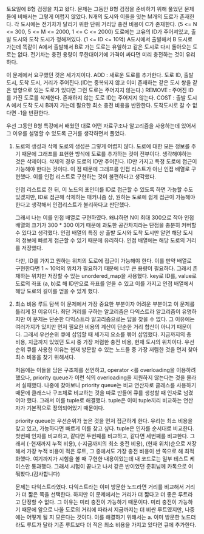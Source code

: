 토요일에 B형 검정을 치고 왔다.
문제는 그동안 B형 검정을 준비하기 위해 풀었던 문제들에 비해서는 그렇게 어렵지 않았다.
N개의 도시와 이들을 잇는 M개의 도로가 존재한다. 각 도시에는 전기차가 달리기 위한 단위 거리당 충전 비용이 C가 존재한다. (5 <= N <= 300, 5 <= M <= 2000, 1 <= C <= 2000)
도로에는 고유의 ID가 주어져있고, 출발 도시와 도착 도시가 정해져있다. (1 <= ID <= 10억)
A도시에서 출발해서 B 도시로 가는데 똑같이 A에서 출발해서 B로 가는 도로는 유일하고 같은 도시로 다시 돌아오는 도로는 없다.
전기차는 충전 용량이 무한대이기에 가격이 싸다면 미리 충전하는 것이 유리하다.


이 문제에서 요구했던 것은 세가지이다.
ADD : 새로운 도로를 추가한다. 도로 ID, 출발도시, 도착 도시, 거리가 주어진다.(ID는 중복되지 않고 이미 존재하는 같은 도시 쌍을 같은 방향으로 있는 도로가 있다면 그런 도로는 주어지지 않는다.)
REMOVE : 주어진 ID를 가진 도로를 삭제한다. 존재하지 않는 도로 ID는 주어지지 않는다.
COST : 출발 도시 A 에서 도착 도시 B까지 가는데 필요한 최소 충전 비용을 반환한다. 도착도시로 갈 수 없다면 -1을 반환한다.

우선 그동안 B형 특강에서 배웠던 대로 어떤 자료구조나 알고리즘을 사용하는데 있어서 그 이유를 설명할 수 있도록 근거를 생각하면서 풀었다.


1. 도로의 생성과 삭제
	도로의 생성은 그렇게 어렵지 않다. 도로에 대한 모든 정보를 주기 때문에 그래프를 표현한 방식에 도로를 추가하는 것이 전부이다.
	생각해야하는 것은 삭제이다. 삭제의 경우 도로의 ID만 주어진다. ID만 가지고 특정 도로에 접근이 가능해야 한다는 것이다.
	이 점 때문에 그래프를 인접 리스트가 아닌 인접 배열로 구현했다. 이를 인접 리스트로 구현하는 것이 불편하다고 생각했다.
	
 	인접 리스트로 한 뒤, 이 노드의 포인터를 ID로 접근할 수 있도록 하면 가능할 수도 있겠지만, ID로 접근해 삭제하는 매커니즘 상, 원하는 도로에 쉽게 접근이 가능해야 한다고 생각해서
	인접리스트가 불리하다고 판단했다.

 	그래서 나는 이를 인접 배열로 구현하였다. 왜냐하면 N이 최대 300으로 작아 인접 배열의 크기가 300 * 300 이기 때문에 과도한 공간차지라는 단점을 충분히 커버할 수 있다고 생각했다.
	인접 배열의 특징 상 출발 도시와 도착 도시만 알면 해당 도시의 정보에 빠르게 접근할 수 있기 때문에 유리하다. 인접 배열에는 해당 도로의 거리를 저장했다.
	
 	다만, ID를 가지고 원하는 위치의 도로에 접근이 가능해야 한다. 이를 만약 배열로 구현한다면 1 ~ 10억의 위치가 필요하기 때문에 너무 큰 용량이 필요하다.
   	그래서 존재하는 위치만 저장할 수 있는 unordered_map을 사용했다. key로 ID를, value로 도로의 좌표 (a, b)로 해 ID만으로 좌표를 얻을 수 있고
  	이를 가지고 인접 배열에서 해당 도로의 길이를 얻을 수 있게 했다.

2. 최소 비용 루트 탐색
   	이 문제에서 가장 중요한 부분이자 어려운 부분이고 이 문제를 틀리게 된 이유이다. 최단 거리를 구하는 알고리즘은 다익스트라 알고리즘이 유명하지만 이 문제는 단순한 다익스트라 알고리즘으로는
   	답을 찾을 수 없다. 그 이유에는 여러가지가 있지만 먼저 필요한 비용의 계산이 단순한 거리 합산이 아니기 때문이다. 그래서 우선순위 큐에 삽입할 때 세가지 요소를 묶어 삽입했다.
	지금까지의 총 비용, 지금까지 있었던 도시 중 가장 저렴한 충전 비용, 현재 도시의 위치이다.
   	우선 순위 큐를 사용한 이유는 현재 방문할 수 있는 노드들 중 가장 저렴한 것을 먼저 찾아 최소 비용을 찾기 위해서다.

	처음에는 이들을 담은 구조체를 선언하고, operator <를 overloading을 이용하려 했으나, priority queue가 이런 식의 overloading을 지원하지 않는다는 것을 몰라서 실패했다.
   	나중에 찾아보니 priority queue는 비교 연산자로 클래스를 사용하기 때문에 클래스나 구조체로 비교하는 것을 따로 만들어 큐를 생성할 때 인자로 넘겼어야 했다.
	그래서 이를 tuple로 해결했다. tuple은 이미 tuple끼리 비교하는 연산자가 기본적으로 정의되어있기 때문이다.
	
 	priority queue는 우선순위가 높은 것을 먼저 접근하게 한다. 우리는 최소 비용을 찾고 있고, 가능하다면 빠르게 이를 찾고 싶다.
	tuple은 인자를 순서대로 비교한다. 첫번째 인자를 비교하고, 같다면 두번째를 비교하고, 같다면 세번째를 비교한다.
	그래서 (-현재까지 누적 비용), (-지금까지의 최소 충전 비용), (현재 위치)순으로 저장해서 가장 누적 비용이 적은 루트, 그 중에서도 가장 충전 비용이 싼 쪽으로 해 최적화했다.
	여기까지가 시험을 볼 때 구현한 내용이었는데 내 코드로는 일부 테스트 케이스만 통과했다. 그래서 시험이 끝나고 나서 같은 반이었던 준휘님께 카톡으로 여쭤봤다.(감사합니다)

 	문제는 다익스트라였다. 다익스트라는 이미 방문한 노드라면 거리를 비교해서 거리가 더 짧은 쪽을 선택한다. 하지만 이 문제에서는 거리가 더 짧다고 더 좋은 루트라고 단정할 수 없다.
	그 이유는 미리 충전이 가능하기 때문이다. 미리 충전이 가능하기 때문에 앞으로 나올 도로의 거리에 따라서 지금까지는 더 비싼 루트였지만, 나중에는 어떻게 될 지 모른다는 것이다.
	이를 해결하기 위해서는
	a. 이미 방문한 노드더라도 루트가 달라 기존 루트보다 더 적은 최소 비용을 가지고 있다면 큐에 추가한다.
	
